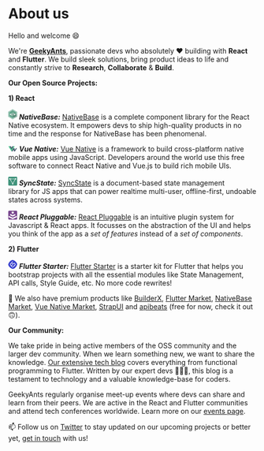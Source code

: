 # About us
Hello and welcome 😄

We're **[GeekyAnts](https://geekyants.com/?utm_source=GeekyAnts&utm_medium=GitHub&utm_campaign=README)**, passionate devs who absolutely ❤️ building with **React** and **Flutter**. We build sleek solutions, bring product ideas to life and constantly strive to **Research**, **Collaborate** & **Build**.

**Our Open Source Projects:**

**1) React**

[<img src="assets/32px/NativeBaseLogoLightTheme.png" width="18px" />](https://github.com/GeekyAnts/NativeBase?utm_source=GeekyAnts&utm_medium=GitHub&utm_campaign=README)  ***NativeBase:*** [NativeBase](https://github.com/GeekyAnts/NativeBase?utm_source=GeekyAnts&utm_medium=GitHub&utm_campaign=README) is a complete component library for the React Native ecosystem. It empowers devs to ship high-quality products in no time and the response for NativeBase has been phenomenal.

[<img src="assets/32px/Vue-Native.png" width="18px" />](https://github.com/GeekyAnts/vue-native-core?utm_source=GeekyAnts&utm_medium=GitHub&utm_campaign=README) ***Vue Native:*** [Vue Native](https://github.com/GeekyAnts/vue-native-core?utm_source=GeekyAnts&utm_medium=GitHub&utm_campaign=README) is a framework to build cross-platform native mobile apps using JavaScript. Developers around the world use this free software to connect React Native and Vue.js to build rich mobile UIs.

[<img src="assets/32px/SyncStateLogoWithBackground.png" width="18px" />](https://github.com/syncstate/core?utm_source=GeekyAnts&utm_medium=GitHub&utm_campaign=README)  ***SyncState:*** [SyncState](https://github.com/syncstate/core?utm_source=GeekyAnts&utm_medium=GitHub&utm_campaign=README) is a document-based state management library for JS apps that can power realtime multi-user, offline-first, undoable states across systems.

[<img src="assets/32px/ReactPluggableLogoWithBackground.png" width="18px" />](https://github.com/GeekyAnts/react-pluggable?utm_source=GeekyAnts&utm_medium=GitHub&utm_campaign=README)  ***React Pluggable:*** [React Pluggable](https://github.com/GeekyAnts/react-pluggable?utm_source=GeekyAnts&utm_medium=GitHub&utm_campaign=README) is an intuitive plugin system for Javascript & React apps. It focusses on the abstraction of the UI and helps you think of the app as a *set of features* instead of a *set of components*.

**2) Flutter**

[<img src="assets/32px/FlutterStarterLogoLightTheme.png" width="18px" />](https://github.com/GeekyAnts/flutter-starter?utm_source=GeekyAnts&utm_medium=GitHub&utm_campaign=README)  ***Flutter Starter:*** [Flutter Starter](https://github.com/GeekyAnts/flutter-starter?utm_source=GeekyAnts&utm_medium=GitHub&utm_campaign=README) is a starter kit for Flutter that helps you bootstrap projects with all the essential modules like State Management, API calls, Style Guide, etc. No more code rewrites!

🔭 We also have premium products like [BuilderX](https://builderx.io/?utm_source=GeekyAnts&utm_medium=GitHub&utm_campaign=README), [Flutter Market](https://fluttermarket.com/?utm_source=GeekyAnts&utm_medium=GitHub&utm_campaign=README), [NativeBase Market](https://market.nativebase.io/?utm_source=GeekyAnts&utm_medium=GitHub&utm_campaign=README), [Vue Native Market](https://vue-native.io/market/?utm_source=GeekyAnts&utm_medium=GitHub&utm_campaign=README), [StrapUI](https://strapui.com/?utm_source=GeekyAnts&utm_medium=GitHub&utm_campaign=README) and [apibeats](https://apibeats.com/?utm_source=GeekyAnts&utm_medium=GitHub&utm_campaign=README) (free for now, check it out 🙃).

**Our Community:**

We take pride in being active members of the OSS community and the larger dev community. When we learn something new, we want to share the knowledge. [Our extensive tech blog](https://techblog.geekyants.com/?utm_source=GeekyAnts&utm_medium=GitHub&utm_campaign=README) covers everything from functional programming to Flutter. Written by our expert devs 🧑🏻‍💻, this blog is a testament to technology and a valuable knowledge-base for coders.

GeekyAnts regularly organise meet-up events where devs can share and learn from their peers. We are active in the React and Flutter communities and attend tech conferences worldwide. Learn more on our [events page](https://geekyants.com/events?utm_source=GeekyAnts&utm_medium=GitHub&utm_campaign=README).

📫 Follow us on [Twitter](https://twitter.com/geekyants?utm_source=GeekyAnts&utm_medium=GitHub&utm_campaign=README) to stay updated on our upcoming projects or better yet, [get in touch](https://geekyants.com/hire?utm_source=GeekyAnts&utm_medium=GitHub&utm_campaign=README) with us!
